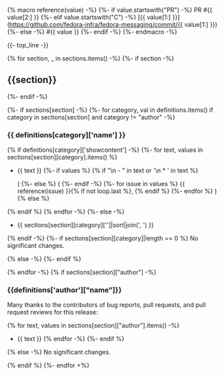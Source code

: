 {% macro reference(value) -%}
   {%- if value.startswith("PR") -%}
     PR #{{ value[2:] }}
   {%- elif value.startswith("C") -%}
     [{{ value[1:] }}](https://github.com/fedora-infra/fedora-messaging/commit/{{ value[1:] }})
   {%- else -%}
     #{{ value }}
   {%- endif -%}
{%- endmacro -%}

{{- top_line -}}

{% for section, _ in sections.items() -%}
{%- if section -%}
## {{section}}
{%- endif -%}

{%- if sections[section] -%}
{%- for category, val in definitions.items() if category in sections[section] and category != "author" -%}
### {{ definitions[category]['name'] }}

{% if definitions[category]['showcontent'] -%}
{%- for text, values in sections[section][category].items() %}
- {{ text }}
{%- if values %}
{% if "\n  - " in text or '\n  * ' in text %}


  (
{%- else %}
 (
{%- endif -%}
{%- for issue in values %}
{{ reference(issue) }}{% if not loop.last %}, {% endif %}
{%- endfor %}
)
{% else %}

{% endif %}
{% endfor -%}
{%- else -%}
- {{ sections[section][category]['']|sort|join(', ') }}

{% endif -%}
{%- if sections[section][category]|length == 0 %}
No significant changes.

{% else -%}
{%- endif %}

{% endfor -%}
{% if sections[section]["author"] -%}
### {{definitions['author']["name"]}}

Many thanks to the contributors of bug reports, pull requests, and pull request
reviews for this release:

{% for text, values in sections[section]["author"].items() -%}
- {{ text }}
{% endfor -%}
{%- endif %}

{% else -%}
No significant changes.

{% endif %}
{%- endfor +%}
